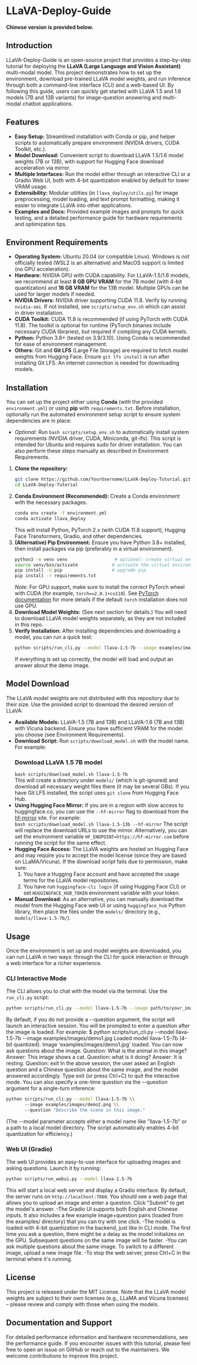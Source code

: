 # LLaVA-Deploy-Guide

**Chinese version is provided below.**

## Introduction 
LLaVA-Deploy-Guide is an open-source project that provides a step-by-step tutorial for deploying the **LLaVA (Large Language and Vision Assistant)** multi-modal model. This project demonstrates how to set up the environment, download pre-trained LLaVA model weights, and run inference through both a command-line interface (CLI) and a web-based UI. By following this guide, users can quickly get started with LLaVA 1.5 and 1.6 models (7B and 13B variants) for image-question answering and multi-modal chatbot applications.

## Features
- **Easy Setup:** Streamlined installation with Conda or pip, and helper scripts to automatically prepare environment (NVIDIA drivers, CUDA Toolkit, etc.).
- **Model Download:** Convenient script to download LLaVA 1.5/1.6 model weights (7B or 13B), with support for Hugging Face download acceleration via mirror.
- **Multiple Interfaces:** Run the model either through an interactive CLI or a Gradio Web UI, both with 4-bit quantization enabled by default for lower VRAM usage.
- **Extensibility:** Modular utilities (in `llava_deploy/utils.py`) for image preprocessing, model loading, and text prompt formatting, making it easier to integrate LLaVA into other applications.
- **Examples and Docs:** Provided example images and prompts for quick testing, and a detailed performance guide for hardware requirements and optimization tips.

## Environment Requirements
- **Operating System:** Ubuntu 20.04 (or compatible Linux). Windows is not officially tested (WSL2 is an alternative) and MacOS support is limited (no GPU acceleration).
- **Hardware:** NVIDIA GPU with CUDA capability. For LLaVA-1.5/1.6 models, we recommend at least **8 GB GPU VRAM** for the 7B model (with 4-bit quantization) and **16 GB VRAM** for the 13B model. Multiple GPUs can be used for larger models if needed.
- **NVIDIA Drivers:** NVIDIA driver supporting CUDA 11.8. Verify by running `nvidia-smi`. If not installed, see `scripts/setup_env.sh` which can assist in driver installation.
- **CUDA Toolkit:** CUDA 11.8 is recommended (if using PyTorch with CUDA 11.8). The toolkit is optional for runtime (PyTorch binaries include necessary CUDA libraries), but required if compiling any CUDA kernels.
- **Python:** Python 3.8+ (tested on 3.9/3.10). Using Conda is recommended for ease of environment management.
- **Others:** Git and **Git LFS** (Large File Storage) are required to fetch model weights from Hugging Face. Ensure `git lfs install` is run after installing Git LFS. An internet connection is needed for downloading models.

## Installation
You can set up the project either using **Conda** (with the provided `environment.yml`) or using **pip** with `requirements.txt`. Before installation, optionally run the automated environment setup script to ensure system dependencies are in place:
- *Optional:* Run `bash scripts/setup_env.sh` to automatically install system requirements (NVIDIA driver, CUDA, Miniconda, git-lfs). This script is intended for Ubuntu and requires sudo for driver installation. You can also perform these steps manually as described in Environment Requirements.
1. **Clone the repository:**
    ```bash
    git clone https://github.com/YourUsername/LLaVA-Deploy-Tutorial.git  
    cd LLaVA-Deploy-Tutorial
    ```
2. **Conda Environment (Recommended):**
   Create a Conda environment with the necessary packages.
    ```bash
    conda env create -f environment.yml  
    conda activate llava_deploy
    ```
   This will install Python, PyTorch 2.x (with CUDA 11.8 support), Hugging Face Transformers, Gradio, and other dependencies.
4. **(Alternative) Pip Environment:**
   Ensure you have Python 3.8+ installed, then install packages via pip (preferably in a virtual environment).
    ```bash
    python3 -m venv venv                  # optional: create virtual environment  
    source venv/bin/activate             # activate the virtual environment  
    pip install -U pip                   # upgrade pip  
    pip install -r requirements.txt
     ```
   *Note:* For GPU support, make sure to install the correct PyTorch wheel with CUDA (for example, `torch==2.0.1+cu118`). See [PyTorch documentation](https://pytorch.org/get-started/locally/) for more details if the default `torch` installation does not use GPU.
6. **Download Model Weights:** (See next section for details.)
   You will need to download LLaVA model weights separately, as they are not included in this repo.
8. **Verify Installation:**
   After installing dependencies and downloading a model, you can run a quick test:
    ```bash
    python scripts/run_cli.py --model llava-1.5-7b --image examples/images/demo1.jpg --question "What is in this image?"
     ```
   If everything is set up correctly, the model will load and output an answer about the demo image.

## Model Download 
The LLaVA model weights are not distributed with this repository due to their size. Use the provided script to download the desired version of LLaVA:
- **Available Models:** LLaVA-1.5 (7B and 13B) and LLaVA-1.6 (7B and 13B) with Vicuna backend. Ensure you have sufficient VRAM for the model you choose (see Environment Requirements).
- **Download Script:** Run `scripts/download_model.sh` with the model name. For example:  
    ### Download LLaVA 1.5 7B model  
     `bash scripts/download_model.sh llava-1.5-7b`  
  This will create a directory under `models/` (which is git-ignored) and download all necessary weight files there (it may be several GBs). If you have Git LFS installed, the script uses `git clone` from Hugging Face Hub.
- **Using Hugging Face Mirror:** If you are in a region with slow access to huggingface.co, you can use the `--hf-mirror` flag to download from the [hf-mirror](https://hf-mirror.com) site. For example:  
     `bash scripts/download_model.sh llava-1.5-13b --hf-mirror`
  The script will replace the download URLs to use the mirror. Alternatively, you can set the environment variable `HF_ENDPOINT=https://hf-mirror.com` before running the script for the same effect.
- **Hugging Face Access:** The LLaVA weights are hosted on Hugging Face and may require you to accept the model license (since they are based on LLaMA/Vicuna). If the download script fails due to permission, make sure:
  1. You have a Hugging Face account and have accepted the usage terms for the LLaVA model repositories.
  2. You have run `huggingface-cli login` (if using Hugging Face CLI) or set `HUGGINGFACE_HUB_TOKEN` environment variable with your token.
- **Manual Download:** As an alternative, you can manually download the model from the Hugging Face web UI or using `huggingface_hub` Python library, then place the files under the `models/` directory (e.g., `models/llava-1.5-7b/`).

## Usage 
Once the environment is set up and model weights are downloaded, you can run LLaVA in two ways: through the CLI for quick interaction or through a web interface for a richer experience.

### CLI Interactive Mode 
The CLI allows you to chat with the model via the terminal. Use the `run_cli.py` script:
```bash
python scripts/run_cli.py --model llava-1.5-7b --image path/to/your_image.jpg
 ```
By default, if you do not provide a --question argument, the script will launch an interactive session. You will be prompted to enter a question after the image is loaded. For example: $ python scripts/run_cli.py --model llava-1.5-7b --image examples/images/demo1.jpg Loaded model llava-1.5-7b (4-bit quantized). Image 'examples/images/demo1.jpg' loaded. You can now ask questions about the image. Question: What is the animal in this image? Answer: This image shows a cat. Question: what is it doing? Answer: It is resting. Question: exit In the above session, the user asked an English question and a Chinese question about the same image, and the model answered accordingly. Type exit (or press Ctrl+C) to quit the interactive mode. You can also specify a one-time question via the --question argument for a single-turn inference:

```bash
python scripts/run_cli.py --model llava-1.5-7b \\
       --image examples/images/demo2.png \\
       --question "Describe the scene in this image."
```
(The --model parameter accepts either a model name like "llava-1.5-7b" or a path to a local model directory. The script automatically enables 4-bit quantization for efficiency.)
### Web UI (Gradio)
The web UI provides an easy-to-use interface for uploading images and asking questions. Launch it by running:
```bash
python scripts/run_webui.py --model llava-1.5-7b
```
This will start a local web server and display a Gradio interface. By default, the server runs on `http://localhost:7860`. You should see a web page that allows you to upload an image and enter a question. Click "Submit" to get the model's answer.
-The Gradio UI supports both English and Chinese inputs. It also includes a few example image+question pairs (loaded from the examples/ directory) that you can try with one click.
-The model is loaded with 4-bit quantization in the backend, just like in CLI mode. The first time you ask a question, there might be a delay as the model initializes on the GPU. Subsequent questions on the same image will be faster.
-You can ask multiple questions about the same image. To switch to a different image, upload a new image file.
-To stop the web server, press Ctrl+C in the terminal where it's running.

## License
This project is released under the MIT License. Note that the LLaVA model weights are subject to their own licenses (e.g., LLaMA and Vicuna licenses) – please review and comply with those when using the models.

## Documentation and Support 
For detailed performance information and hardware recommendations, see the performance guide. If you encounter issues with this tutorial, please feel free to open an issue on GitHub or reach out to the maintainers. We welcome contributions to improve this project.
